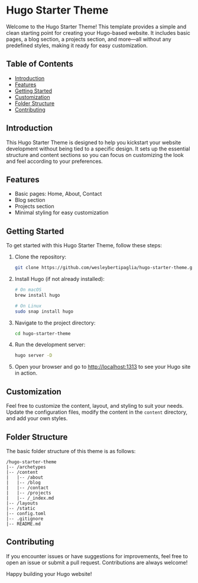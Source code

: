 # Hugo Starter Theme

Welcome to the Hugo Starter Theme! This template provides a simple and clean starting point for creating your Hugo-based website. It includes basic pages, a blog section, a projects section, and more—all without any predefined styles, making it ready for easy customization.

## Table of Contents

- [Introduction](#introduction)
- [Features](#features)
- [Getting Started](#getting-started)
- [Customization](#customization)
- [Folder Structure](#folder-structure)
- [Contributing](#contributing)

## Introduction

This Hugo Starter Theme is designed to help you kickstart your website development without being tied to a specific design. It sets up the essential structure and content sections so you can focus on customizing the look and feel according to your preferences.

## Features

- Basic pages: Home, About, Contact
- Blog section
- Projects section
- Minimal styling for easy customization

## Getting Started

To get started with this Hugo Starter Theme, follow these steps:

1. Clone the repository:

    ```bash
    git clone https://github.com/wesleybertipaglia/hugo-starter-theme.git
    ```

2. Install Hugo (if not already installed):

    ```bash
    # On macOS
    brew install hugo

    # On Linux
    sudo snap install hugo
    ```

3. Navigate to the project directory:

    ```bash
    cd hugo-starter-theme
    ```

4. Run the development server:

    ```bash
    hugo server -D
    ```

5. Open your browser and go to [http://localhost:1313](http://localhost:1313) to see your Hugo site in action.

## Customization

Feel free to customize the content, layout, and styling to suit your needs. Update the configuration files, modify the content in the `content` directory, and add your own styles.

## Folder Structure

The basic folder structure of this theme is as follows:

```plaintext
/hugo-starter-theme
|-- /archetypes
|-- /content
|   |-- /about
|   |-- /blog
|   |-- /contact
|   |-- /projects
|   |-- /_index.md
|-- /layouts
|-- /static
|-- config.toml
|-- .gitignore
|-- README.md
```

## Contributing
If you encounter issues or have suggestions for improvements, feel free to open an issue or submit a pull request. Contributions are always welcome!

Happy building your Hugo website!
